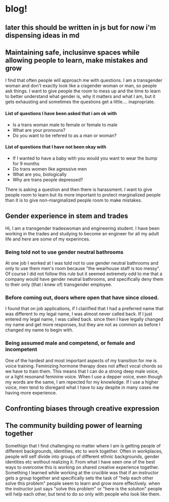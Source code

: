 # blog!
## later this should be written in js but for now i'm dispensing ideas in md

## Maintaining safe, inclusinve spaces while allowing people to learn, make mistakes and grow
<p>I find that often people will approach me with questions. I am a transgender woman and don't exactly look like a cisgender woman or man, so people ask things. I want to give people the room to mess up and the time to learn to better understand what gender is, why it matters and what I am, but it gets exhausting and sometimes the questions get a little.... inapropriate.</p>

#### List of questions I have been asked that i am ok with
- Is a trans woman male to female or female to male
- What are your pronouns?
- Do you want to be refered to as a man or woman?

#### List of questions that I have not been okay with
- If I wanted to have a baby with you would you want to wear the bump for 9 months
- Do trans women like agressive men
- What are you, biologically
- Why are trans people depressed?

There is asking a question and then there is harassment. I want to give people room to learn but its more important to protect marginalized people than it is to give non-marginalized people room to make mistakes. 

## Gender experience in stem and trades

Hi, I am a transgender tradeswoman and engineering student. I have been working in the trades and studying to become an engineer for all my adult life and here are some of my experinces.

### Being told not to use gender neutral bathrooms

At one job I worked at I was told not to use gender neutral bathrooms and only to use them men's room because "the wearhouse staff is too messy". Of course I did not follow this rule but it seemed extremely odd to me that a company would have gender neutral bathrooms, and specifically deny them to their only (that i knew of) transgender employee.

### Before coming out, doors where open that have since closed.

I found that on job applications, if I clairified that I had a preferred name that was different to my legal name, I was almost never called back. If I just entered my legal name, I was called back. since then I have legally changed my name and get more responses, but they are not as common as before I changed my name to begin with. 

### Being assumed male and competend, or female  and incompetent

One of the hardest and most important aspects of my transition for me is voice training. Feminizing hormone therapy does not affect vocal chords so we have to train them. This means that I can do a strong deep male voice, or a light resonand feminine voice. When I use a depper voice, even though my words are the same, I am repected for my knowledge. If I use a higher voice, men tend to disregard what I have to say despite in many cases me having more experience.

###

## Confronting biases through creative expression

## The community building power of learning together

Somethign that I find challenging no matter where I am is getting people of different backgrounds, identities, etc to work together. Often in workplaces, people will self divide into groups of different ethnic backgrounds, gender identities etc wothout realizing it. From what I have seen one of the best ways to overcome this is working on shared creative experience together. Something I learned while working at the crucible was that if an instructor gets a group together and specifically sets the task of "help each other solve this problem" people seem to learn and grow more effectively. when the instructor just says "solve this problem" or "here is the solution" people will help each other, but tend to do so only with people who look like them. 